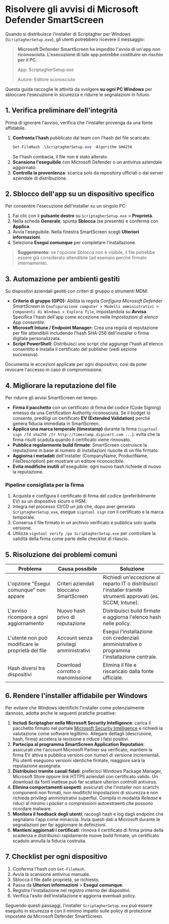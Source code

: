 # Risolvere gli avvisi di Microsoft Defender SmartScreen

Quando si distribuisce l'installer di Scriptagher per Windows (`ScriptagherSetup.exe`), gli utenti potrebbero ricevere il messaggio:

> **Microsoft Defender SmartScreen ha impedito l'avvio di un'app non riconosciuta. L'esecuzione di tale app potrebbe costituire un rischio per il PC.**
>
> App: ScriptagherSetup.exe
>
> Autore: Editore sconosciuto

Questa guida raccoglie le attività da svolgere **su ogni PC Windows** per sbloccare l'esecuzione in sicurezza e ridurre le segnalazioni in futuro.

## 1. Verifica preliminare dell'integrità

Prima di ignorare l'avviso, verifica che l'installer provenga da una fonte affidabile.

1. **Confronta l'hash** pubblicato dal team con l'hash del file scaricato:
   ```powershell
   Get-FileHash .\ScriptagherSetup.exe -Algorithm SHA256
   ```
   Se l'hash combacia, il file non è stato alterato.
2. **Scansiona l'eseguibile** con Microsoft Defender o un antivirus aziendale aggiornato.
3. **Controlla la provenienza**: scarica solo da repository ufficiali o dal server aziendale di distribuzione.

## 2. Sblocco dell'app su un dispositivo specifico

Per consentire l'esecuzione dell'installer su un singolo PC:

1. Fai clic con il **pulsante destro** su `ScriptagherSetup.exe` > **Proprietà**.
2. Nella scheda **Generale**, spunta **Sblocca** (se presente) e conferma con **Applica**.
3. Avvia l'eseguibile. Nella finestra SmartScreen scegli **Ulteriori informazioni**.
4. Seleziona **Esegui comunque** per completare l'installazione.

> **Suggerimento:** se l'opzione *Sblocca* non è visibile, il file potrebbe essere già considerato attendibile (ad esempio perché firmato internamente).

## 3. Automazione per ambienti gestiti

Su dispositivi aziendali gestiti con criteri di gruppo o strumenti MDM:

- **Criterio di gruppo (GPO):** Abilita la regola *Configura Microsoft Defender SmartScreen* in `Configurazione computer > Modelli amministrativi > Componenti di Windows > Esplora file`, impostandola su **Avvisa**. Specifica l'hash dell'app come eccezione nelle *Impostazioni di elenco App consentite*.
- **Microsoft Intune / Endpoint Manager:** Crea una regola di reputazione per file attendibili includendo l'hash SHA-256 dell'installer o firma digitale personalizzata.
- **Script PowerShell:** Distribuisci uno script che aggiunge l'hash all'elenco consentito e installa il certificato del publisher (vedi sezione successiva).

Documenta le eccezioni applicate per ogni dispositivo, così da poter revocare l'accesso in caso di compromissione.

## 4. Migliorare la reputazione del file

Per ridurre gli avvisi SmartScreen nel tempo:

- **Firma il pacchetto** con un certificato di firma del codice (Code Signing) emesso da una Certification Authority riconosciuta. Se il budget lo consente, prediligi un certificato **EV (Extended Validation)** perché genera fiducia immediata in SmartScreen.
- **Applica una marca temporale (timestamp)** durante la firma (`signtool sign /fd sha256 /tr http://timestamp.digicert.com ...`): evita che la firma risulti scaduta quando il certificato viene rinnovato.
- **Pubblica regolarmente build firmate**: SmartScreen costruisce la reputazione in base al numero di installazioni riuscite di un file firmato.
- **Aggiorna i metadati** dell'installer (CompanyName, ProductName, FileDescription) per mostrare un editore riconoscibile.
- **Evita modifiche inutili** all'eseguibile: ogni nuovo hash richiede di nuovo la reputazione.

### Pipeline consigliata per la firma

1. Acquista e configura il certificato di firma del codice (preferibilmente EV) su un dispositivo sicuro o HSM.
2. Integra nel processo CI/CD un job che, dopo aver generato `ScriptagherSetup.exe`, esegue `signtool sign` con il certificato e la marca temporale.
3. Conserva il file firmato in un archivio verificato e pubblica solo quella versione.
4. Utilizza `signtool verify /pa ScriptagherSetup.exe` per controllare la validità della firma come parte delle checklist di rilascio.

## 5. Risoluzione dei problemi comuni

| Problema | Causa possibile | Soluzione |
| --- | --- | --- |
| L'opzione "Esegui comunque" non appare | Criteri aziendali bloccano SmartScreen | Richiedi un'eccezione al reparto IT o distribuisci l'installer tramite strumenti approvati (es. SCCM, Intune). |
| L'avviso ricompare a ogni aggiornamento | Nuovo hash privo di reputazione | Distribuisci build firmate e aggiorna l'elenco hash nelle policy. |
| L'utente non può modificare le proprietà del file | Account senza privilegi amministrativi | Esegui l'installazione con credenziali amministrative o programma l'installazione centrale. |
| Hash diversi tra dispositivi | Download corrotto o manomissione | Elimina il file e riscaricalo dalla fonte ufficiale. |

## 6. Rendere l'installer affidabile per Windows

Per evitare che Windows identifichi l'installer come potenzialmente dannoso, adotta anche le seguenti pratiche proattive:

1. **Includi Scriptagher nella Microsoft Security Intelligence**: carica il pacchetto firmato nel portale [Microsoft Security Intelligence](https://www.microsoft.com/en-us/wdsi/filesubmission) e richiedi la valutazione come software legittimo. Allegare dettagli (descrizione, hash, firma) accelera la revisione e riduce i falsi positivi.
2. **Partecipa al programma SmartScreen Application Reputation**: assicurati che l'account Microsoft Partner sia verificato, mantieni la firma EV attiva e pubblica versioni con numeri di versione incrementali. Più utenti eseguono versioni identiche firmate, maggiore sarà la reputazione assegnata.
3. **Distribuisci tramite canali fidati**: preferisci Windows Package Manager, Microsoft Store oppure link HTTPS aziendali con certificato valido. Un download da fonti inattese può far scattare ulteriori controlli antivirus.
4. **Elimina comportamenti sospetti**: assicurati che l'installer non scarichi componenti non firmati, non modifichi impostazioni di sicurezza e non richieda privilegi amministrativi superflui. Compila in modalità *Release* e riduci al minimo i *packer* o compressioni autoestraenti che possono ricordare malware.
5. **Monitora il feedback degli utenti**: raccogli hash e log dagli endpoint che segnalano l'app come minaccia. Invia questi dati a Microsoft durante le segnalazioni per far aggiornare le definizioni.
6. **Mantieni aggiornati i certificati**: rinnova il certificato di firma prima della scadenza e distribuisci rapidamente nuove build firmate; un certificato scaduto annulla la fiducia costruita.

## 7. Checklist per ogni dispositivo

1. Conferma l'hash con `Get-FileHash`.
2. Avvia la scansione antivirus manuale.
3. Sblocca il file dalle proprietà, se richiesto.
4. Passa da **Ulteriori informazioni** > **Esegui comunque**.
5. Registra l'installazione nel registro interno dei dispositivi.
6. Verifica l'esito dell'installazione e aggiorna eventuali policy.

Seguendo questi passaggi, l'installer `ScriptagherSetup.exe` può essere eseguito in sicurezza e con il minimo impatto sulle policy di protezione impostate da Microsoft Defender SmartScreen.
